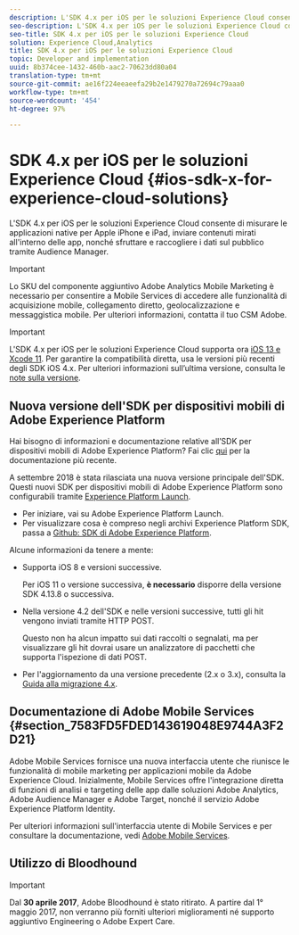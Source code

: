 ```yaml
---
description: L'SDK 4.x per iOS per le soluzioni Experience Cloud consente di misurare le applicazioni native per Apple iPhone e iPad, inviare contenuti mirati all'interno delle app, nonché sfruttare e raccogliere i dati sul pubblico tramite Audience Manager.
seo-description: L'SDK 4.x per iOS per le soluzioni Experience Cloud consente di misurare le applicazioni native per Apple iPhone e iPad, inviare contenuti mirati all'interno delle app, nonché sfruttare e raccogliere i dati sul pubblico tramite Audience Manager.
seo-title: SDK 4.x per iOS per le soluzioni Experience Cloud
solution: Experience Cloud,Analytics
title: SDK 4.x per iOS per le soluzioni Experience Cloud
topic: Developer and implementation
uuid: 8b374cee-1432-460b-aac2-70623dd80a04
translation-type: tm+mt
source-git-commit: ae16f224eeaeefa29b2e1479270a72694c79aaa0
workflow-type: tm+mt
source-wordcount: '454'
ht-degree: 97%

---
```



# SDK 4.x per iOS per le soluzioni Experience Cloud {#ios-sdk-x-for-experience-cloud-solutions}

L&#39;SDK 4.x per iOS per le soluzioni Experience Cloud consente di misurare le applicazioni native per Apple iPhone e iPad, inviare contenuti mirati all&#39;interno delle app, nonché sfruttare e raccogliere i dati sul pubblico tramite Audience Manager.

>[!IMPORTANT]
>
>Lo SKU del componente aggiuntivo Adobe Analytics Mobile Marketing è necessario per consentire a Mobile Services di accedere alle funzionalità di acquisizione mobile, collegamento diretto, geolocalizzazione e messaggistica mobile. Per ulteriori informazioni, contatta il tuo CSM Adobe.

>[!IMPORTANT]
>
>L&#39;SDK 4.x per iOS per le soluzioni Experience Cloud supporta ora [iOS 13 e Xcode 11](https://developer.apple.com/ios/). Per garantire la compatibilità diretta, usa le versioni più recenti degli SDK iOS 4.x. Per ulteriori informazioni sull’ultima versione, consulta le [note sulla versione](/help/ios/rel-notes.md).

## Nuova versione dell&#39;SDK per dispositivi mobili di Adobe Experience Platform

Hai bisogno di informazioni e documentazione relative all’SDK per dispositivi mobili di Adobe Experience Platform? Fai clic [qui](https://aep-sdks.gitbook.io/docs/) per la documentazione più recente.

A settembre 2018 è stata rilasciata una nuova versione principale dell&#39;SDK. Questi nuovi SDK per dispositivi mobili di Adobe Experience Platform sono configurabili tramite [Experience Platform Launch](https://www.adobe.com/it/experience-platform/launch.html).

* Per iniziare, vai su Adobe Experience Platform Launch.
* Per visualizzare cosa è compreso negli archivi Experience Platform SDK, passa a [Github: SDK di Adobe Experience Platform](https://github.com/Adobe-Marketing-Cloud/acp-sdks).

Alcune informazioni da tenere a mente:

* Supporta iOS 8 e versioni successive.

   Per iOS 11 o versione successiva, **è necessario** disporre della versione SDK 4.13.8 o successiva.

* Nella versione 4.2 dell&#39;SDK e nelle versioni successive, tutti gli hit vengono inviati tramite HTTP POST.

   Questo non ha alcun impatto sui dati raccolti o segnalati, ma per visualizzare gli hit dovrai usare un analizzatore di pacchetti che supporta l&#39;ispezione di dati POST.

* Per l&#39;aggiornamento da una versione precedente (2.x o 3.x), consulta la [Guida alla migrazione 4.x](/help/ios/getting-started/migration-v3.md).

## Documentazione di Adobe Mobile Services {#section_7583FD5FDED143619048E9744A3F2D21}

Adobe Mobile Services fornisce una nuova interfaccia utente che riunisce le funzionalità di mobile marketing per applicazioni mobile da Adobe Experience Cloud. Inizialmente, Mobile Services offre l&#39;integrazione diretta di funzioni di analisi e targeting delle app dalle soluzioni Adobe Analytics, Adobe Audience Manager e Adobe Target, nonché il servizio Adobe Experience Platform Identity.

Per ulteriori informazioni sull&#39;interfaccia utente di Mobile Services e per consultare la documentazione, vedi [Adobe Mobile Services](/help/using/home.md).

## Utilizzo di Bloodhound

>[!IMPORTANT]
>
>Dal **30 aprile 2017**, Adobe Bloodhound è stato
ritirato. A partire dal 1° maggio 2017, non verranno più forniti ulteriori miglioramenti né supporto aggiuntivo Engineering o Adobe Expert Care.
